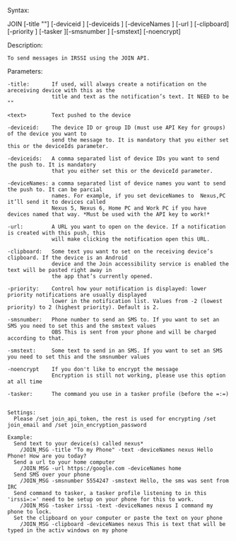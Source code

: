 Syntax:

JOIN [-title "<text>"] [-deviceid <device id>] [-deviceids <device id>] [-deviceNames <text>] [-url <text>] [-clipboard] 
     [-priority <number>] [-tasker <text>][-smsnumber <number>] [-smstext] [-noencrypt] <text>

Description:

    To send messages in IRSSI using the JOIN API.

Parameters:

    -title:       If used, will always create a notification on the areceiving device with this as the 
                  title and text as the notification’s text. It NEED to be ""
    
    <text>        Text pushed to the device

    -deviceid:    The device ID or group ID (must use API Key for groups) of the device you want to 
                  send the message to. It is mandatory that you either set this or the deviceIds parameter.

    -deviceids:   A comma separated list of device IDs you want to send the push to. It is mandatory 
                  that you either set this or the deviceId parameter.

    -deviceNames: a comma separated list of device names you want to send the push to. It can be parcial 
                  names. For example, if you set deviceNames to  Nexus,PC it’ll send it to devices called 
                  Nexus 5, Nexus 6, Home PC and Work PC if you have devices named that way. *Must be used with the API key to work!*

    -url:         A URL you want to open on the device. If a notification is created with this push, this 
                  will make clicking the notification open this URL.

    -clipboard:   Some text you want to set on the receiving device’s clipboard. If the device is an Android 
                  device and the Join accessibility service is enabled the text will be pasted right away in 
                  the app that’s currently opened.

    -priority:    Control how your notification is displayed: lower priority notifications are usually displayed 
                  lower in the notification list. Values from -2 (lowest priority) to 2 (highest priority). Default is 2.

    -smsnumber:   Phone number to send an SMS to. If you want to set an SMS you need to set this and the smstext values
                  OBS This is sent from your phone and will be charged according to that.
    
    -smstext:     Some text to send in an SMS. If you want to set an SMS you need to set this and the smsnumber values

    -noencrypt    If you don't like to encrypt the message 
                  Encryption is still not working, please use this option at all time

    -tasker:      The command you use in a tasker profile (before the =:=)
    
    
    Settings:
      Please /set join_api_token, the rest is used for encrypting /set join_email and /set join_encryption_password
                  
    Example:
      Send text to your device(s) called nexus*
        /JOIN_MSG -title "To my Phone" -text -deviceNames nexus Hello Phone! How are you today?
      Send a url to your home computer
        /JOIN_MSG -url https://google.com -deviceNames home
      Send SMS over your phone 
        /JOIN_MSG -smsnumber 5554247 -smstext Hello, the sms was sent from IRC
      Send command to tasker, a tasker profile listening to in this 'irssi=:=' need to be setup on your phone for this to work.
        /JOIN_MSG -tasker irssi -text -deviceNames nexus I command my phone to lock.
      Set the clipboard on your computer or paste the text on your phone
        /JOIN_MSG -clipboard -deviceNames nexus This is text that will be typed in the activ windows on my phone
      
